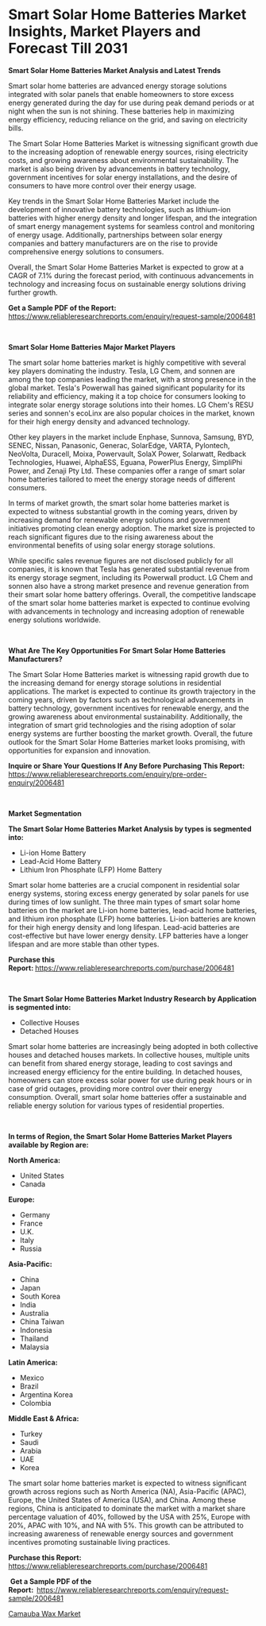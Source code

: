 <p><h1>Smart Solar Home Batteries Market Insights, Market Players and Forecast Till 2031</h1></p><p><strong>Smart Solar Home Batteries Market Analysis and Latest Trends</strong></p>
<p><p>Smart solar home batteries are advanced energy storage solutions integrated with solar panels that enable homeowners to store excess energy generated during the day for use during peak demand periods or at night when the sun is not shining. These batteries help in maximizing energy efficiency, reducing reliance on the grid, and saving on electricity bills.</p><p>The Smart Solar Home Batteries Market is witnessing significant growth due to the increasing adoption of renewable energy sources, rising electricity costs, and growing awareness about environmental sustainability. The market is also being driven by advancements in battery technology, government incentives for solar energy installations, and the desire of consumers to have more control over their energy usage.</p><p>Key trends in the Smart Solar Home Batteries Market include the development of innovative battery technologies, such as lithium-ion batteries with higher energy density and longer lifespan, and the integration of smart energy management systems for seamless control and monitoring of energy usage. Additionally, partnerships between solar energy companies and battery manufacturers are on the rise to provide comprehensive energy solutions to consumers.</p><p>Overall, the Smart Solar Home Batteries Market is expected to grow at a CAGR of 7.1% during the forecast period, with continuous advancements in technology and increasing focus on sustainable energy solutions driving further growth.</p></p>
<p><strong>Get a Sample PDF of the Report:&nbsp;</strong> <a href="https://www.reliableresearchreports.com/enquiry/request-sample/2006481">https://www.reliableresearchreports.com/enquiry/request-sample/2006481</a></p>
<p>&nbsp;</p>
<p><strong>Smart Solar Home Batteries Major Market Players</strong></p>
<p><p>The smart solar home batteries market is highly competitive with several key players dominating the industry. Tesla, LG Chem, and sonnen are among the top companies leading the market, with a strong presence in the global market. Tesla's Powerwall has gained significant popularity for its reliability and efficiency, making it a top choice for consumers looking to integrate solar energy storage solutions into their homes. LG Chem's RESU series and sonnen's ecoLinx are also popular choices in the market, known for their high energy density and advanced technology.</p><p>Other key players in the market include Enphase, Sunnova, Samsung, BYD, SENEC, Nissan, Panasonic, Generac, SolarEdge, VARTA, Pylontech, NeoVolta, Duracell, Moixa, Powervault, SolaX Power, Solarwatt, Redback Technologies, Huawei, AlphaESS, Eguana, PowerPlus Energy, SimpliPhi Power, and Zenaji Pty Ltd. These companies offer a range of smart solar home batteries tailored to meet the energy storage needs of different consumers.</p><p>In terms of market growth, the smart solar home batteries market is expected to witness substantial growth in the coming years, driven by increasing demand for renewable energy solutions and government initiatives promoting clean energy adoption. The market size is projected to reach significant figures due to the rising awareness about the environmental benefits of using solar energy storage solutions.</p><p>While specific sales revenue figures are not disclosed publicly for all companies, it is known that Tesla has generated substantial revenue from its energy storage segment, including its Powerwall product. LG Chem and sonnen also have a strong market presence and revenue generation from their smart solar home battery offerings. Overall, the competitive landscape of the smart solar home batteries market is expected to continue evolving with advancements in technology and increasing adoption of renewable energy solutions worldwide.</p></p>
<p>&nbsp;</p>
<p><strong>What Are The Key Opportunities For Smart Solar Home Batteries Manufacturers?</strong></p>
<p><p>The Smart Solar Home Batteries market is witnessing rapid growth due to the increasing demand for energy storage solutions in residential applications. The market is expected to continue its growth trajectory in the coming years, driven by factors such as technological advancements in battery technology, government incentives for renewable energy, and the growing awareness about environmental sustainability. Additionally, the integration of smart grid technologies and the rising adoption of solar energy systems are further boosting the market growth. Overall, the future outlook for the Smart Solar Home Batteries market looks promising, with opportunities for expansion and innovation.</p></p>
<p><strong>Inquire or Share Your Questions If Any Before Purchasing This Report:</strong> <a href="https://www.reliableresearchreports.com/enquiry/pre-order-enquiry/2006481">https://www.reliableresearchreports.com/enquiry/pre-order-enquiry/2006481</a></p>
<p>&nbsp;</p>
<p><strong>Market Segmentation</strong></p>
<p><strong>The Smart Solar Home Batteries Market Analysis by types is segmented into:</strong></p>
<p><ul><li>Li-ion Home Battery</li><li>Lead-Acid Home Battery</li><li>Lithium Iron Phosphate (LFP) Home Battery</li></ul></p>
<p><p>Smart solar home batteries are a crucial component in residential solar energy systems, storing excess energy generated by solar panels for use during times of low sunlight. The three main types of smart solar home batteries on the market are Li-ion home batteries, lead-acid home batteries, and lithium iron phosphate (LFP) home batteries. Li-ion batteries are known for their high energy density and long lifespan. Lead-acid batteries are cost-effective but have lower energy density. LFP batteries have a longer lifespan and are more stable than other types.</p></p>
<p><strong>Purchase this Report:&nbsp;</strong><a href="https://www.reliableresearchreports.com/purchase/2006481">https://www.reliableresearchreports.com/purchase/2006481</a></p>
<p>&nbsp;</p>
<p><strong>The Smart Solar Home Batteries Market Industry Research by Application is segmented into:</strong></p>
<p><ul><li>Collective Houses</li><li>Detached Houses</li></ul></p>
<p><p>Smart solar home batteries are increasingly being adopted in both collective houses and detached houses markets. In collective houses, multiple units can benefit from shared energy storage, leading to cost savings and increased energy efficiency for the entire building. In detached houses, homeowners can store excess solar power for use during peak hours or in case of grid outages, providing more control over their energy consumption. Overall, smart solar home batteries offer a sustainable and reliable energy solution for various types of residential properties.</p></p>
<p>&nbsp;</p>
<p><strong>In terms of Region, the Smart Solar Home Batteries Market Players available by Region are:</strong></p>
<p>
    <p> <strong> North America: </strong>
        <ul>
            <li>United States</li>
            <li>Canada</li>
        </ul>
        </p> 
    <p> <strong> Europe: </strong>
        <ul>
            <li>Germany</li>
            <li>France</li>
            <li>U.K.</li>
            <li>Italy</li>
            <li>Russia</li>
        </ul>
        </p> 
    <p> <strong> Asia-Pacific: </strong>
        <ul>
            <li>China</li>
            <li>Japan</li>
            <li>South Korea</li>
            <li>India</li>
            <li>Australia</li>
            <li>China Taiwan</li>
            <li>Indonesia</li>
            <li>Thailand</li>
            <li>Malaysia</li>
        </ul>
        </p> 
    <p> <strong> Latin America: </strong>
        <ul>
            <li>Mexico</li>
            <li>Brazil</li>
            <li>Argentina Korea</li>
            <li>Colombia</li>
        </ul>
        </p> 
    <p> <strong> Middle East & Africa: </strong>
        <ul>
            <li>Turkey</li>
            <li>Saudi</li>
            <li>Arabia</li>
            <li>UAE</li>
            <li>Korea</li>
        </ul>
    </p>
    </p>
<p><p>The smart solar home batteries market is expected to witness significant growth across regions such as North America (NA), Asia-Pacific (APAC), Europe, the United States of America (USA), and China. Among these regions, China is anticipated to dominate the market with a market share percentage valuation of 40%, followed by the USA with 25%, Europe with 20%, APAC with 10%, and NA with 5%. This growth can be attributed to increasing awareness of renewable energy sources and government incentives promoting sustainable living practices.</p></p>
<p><strong>Purchase this Report: </strong><a href="https://www.reliableresearchreports.com/purchase/2006481">https://www.reliableresearchreports.com/purchase/2006481</a></p>
<p>&nbsp;<strong>Get a Sample PDF of the Report:&nbsp;&nbsp;</strong><a href="https://www.reliableresearchreports.com/enquiry/request-sample/2006481">https://www.reliableresearchreports.com/enquiry/request-sample/2006481</a></p>
<p><strong></strong></p>
<p><p><a href="https://chivalrous-flock-a86.notion.site/Camauba-Wax-Market-Offers-Provide-Insightful-Data-for-the-Time-Period-from-2024-to-2031-and-also-Pro-90fe33a26df446e98e84f88f84f1313a">Camauba Wax Market</a></p></p>